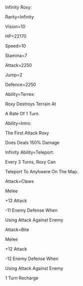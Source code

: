 Infinity Roxy:

Rarity=Infinity

Vision=10

HP=22170

Speed=10

Stamina=7

Attack=2250

Jump=2

Defence=2250

Ability=Terrex:

Roxy Destroys Terrain At

A Rate Of 1 Turn.

Ability=Intro:

The First Attack Roxy

Does Deals 150% Damage

Infinity Ability=Teleport:

Every 3 Turns, Roxy Can

Teleport To Anyhwere On The Map.

Attack=Claws

Melee

+12 Attack

-11 Enemy Defense When

Using Attack Against Enemy

Attack=Bite

Melee

+12 Attack

-12 Enemy Defense When

Using Attack Against Enemy

1 Turn Recharge

